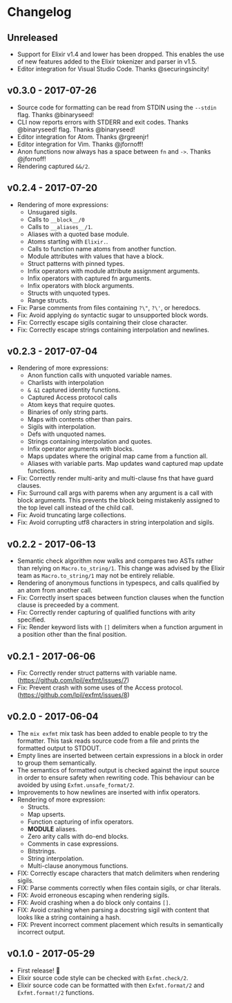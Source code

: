 Changelog
=========

## Unreleased

- Support for Elixir v1.4 and lower has been dropped. This enables the use of
  new features added to the Elixir tokenizer and parser in v1.5.
- Editor integration for Visual Studio Code. Thanks @securingsincity!


## v0.3.0 - 2017-07-26

- Source code for formatting can be read from STDIN using the `--stdin`
  flag. Thanks @binaryseed!
- CLI now reports errors with STDERR and exit codes. Thanks @binaryseed!
  flag. Thanks @binaryseed!
- Editor integration for Atom. Thanks @rgreenjr!
- Editor integration for Vim. Thanks @jfornoff!
- Anon functions now always has a space between `fn` and `->`. Thanks
  @jfornoff!
- Rendering captured `&&/2`.

## v0.2.4 - 2017-07-20

- Rendering of more expressions:
  - Unsugared sigils.
  - Calls to `__block__/0`
  - Calls to `__aliases__/1`.
  - Aliases with a quoted base module.
  - Atoms starting with `Elixir.`.
  - Calls to function name atoms from another function.
  - Module attributes with values that have a block.
  - Struct patterns with pinned types.
  - Infix operators with module attribute assignment arguments.
  - Infix operators with captured fn arguments.
  - Infix operators with block arguments.
  - Structs with unquoted types.
  - Range structs.
- Fix: Parse comments from files containing `?\"`, `?\'`, or heredocs.
- Fix: Avoid applying `do` syntactic sugar to unsupported block words.
- Fix: Correctly escape sigils containing their close character.
- Fix: Correctly escape strings containing interpolation and newlines.


## v0.2.3 - 2017-07-04

- Rendering of more expressions:
  - Anon function calls with unquoted variable names.
  - Charlists with interpolation
  - `& &1` captured identity functions.
  - Captured Access protocol calls
  - Atom keys that require quotes.
  - Binaries of only string parts.
  - Maps with contents other than pairs.
  - Sigils with interpolation.
  - Defs with unquoted names.
  - Strings containing interpolation and quotes.
  - Infix operator arguments with blocks.
  - Maps updates where the original map came from a function all.
  - Aliases with variable parts.
Map updates wand captured map update functions.
- Fix: Correctly render multi-arity and multi-clause fns that have
  guard clauses.
- Fix: Surround call args with parems when any argument is a call
  with block arguments. This prevents the block being mistakenly
  assigned to the top level call instead of the child call.
- Fix: Avoid truncating large collections.
- Fix: Avoid corrupting utf8 characters in string interpolation
  and sigils.

## v0.2.2 - 2017-06-13

- Semantic check algorithm now walks and compares two ASTs rather
  than relying on `Macro.to_string/1`. This change was advised by
  the Elixir team as `Macro.to_string/1` may not be entirely
  reliable.
- Rendering of anonymous functions in typespecs, and
  calls qualified by an atom from another call.
- Fix: Correctly insert spaces between function clauses when
  the function clause is preceeded by a comment.
- Fix: Correctly render capturing of qualified functions with arity
  specified.
- Fix: Render keyword lists with `[]` delimiters when a function
  argument in a position other than the final position.


## v0.2.1 - 2017-06-06

- Fix: Correctly render struct patterns with variable name.
  (https://github.com/lpil/exfmt/issues/7)
- Fix: Prevent crash with some uses of the Access protocol.
  (https://github.com/lpil/exfmt/issues/8)


## v0.2.0 - 2017-06-04

- The `mix exfmt` mix task has been added to enable people to try
  the formatter. This task reads source code from a file and prints
  the formatted output to STDOUT.
- Empty lines are inserted between certain expressions in a block
  in order to group them semantically.
- The semantics of formatted output is checked against the input
  source in order to ensure safety when rewriting code. This
  behaviour can be avoided by using `Exfmt.unsafe_format/2`.
- Improvements to how newlines are inserted with infix operators.
- Rendering of more expression:
  - Structs.
  - Map upserts.
  - Function capturing of infix operators.
  - __MODULE__ aliases.
  - Zero arity calls with do-end blocks.
  - Comments in case expressions.
  - Bitstrings.
  - String interpolation.
  - Multi-clause anonymous functions.
- FIX: Correctly escape characters that match delimiters when
  rendering sigils.
- FIX: Parse comments correctly when files contain sigils, or char
  literals.
- FIX: Avoid erroneous escaping when rendering sigils.
- FIX: Avoid crashing when a do block only contains `[]`.
- FIX: Avoid crashing when parsing a docstring sigil with content
  that looks like a string containing a hash.
- FIX: Prevent incorrect comment placement which results in
  semantically incorrect output.


## v0.1.0 - 2017-05-29

- First release! 🎉
- Elixir source code style can be checked with `Exfmt.check/2`.
- Elixir source code can be formatted with then `Exfmt.format/2`
  and `Exfmt.format!/2` functions.
